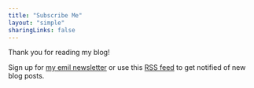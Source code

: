 ```yaml
---
title: "Subscribe Me"
layout: "simple"
sharingLinks: false
---
```


Thank you for reading my blog!

Sign up for [my emil newsletter](https://tinyletter.com/LaravelSPA) or use this [RSS feed](/index.xml) to get notified of new blog posts.